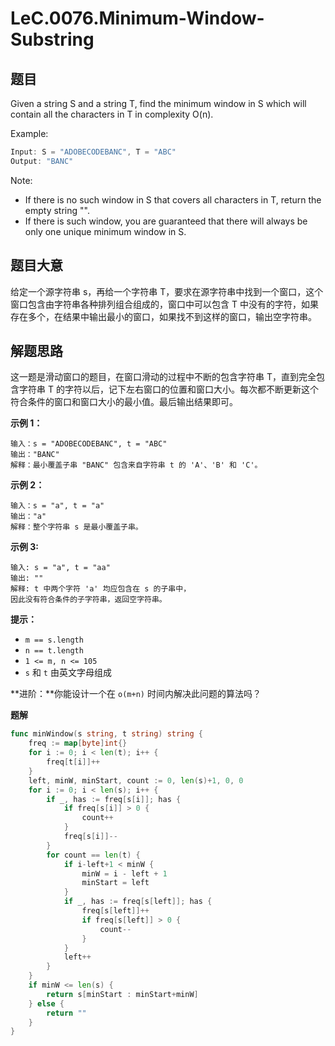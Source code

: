 # LeC.0076.Minimum-Window-Substring

## 题目

Given a string S and a string T, find the minimum window in S which will contain all the characters in T in complexity O(n).

Example:

```c
Input: S = "ADOBECODEBANC", T = "ABC"
Output: "BANC"
```

Note:    

- If there is no such window in S that covers all characters in T, return the empty string "".
- If there is such window, you are guaranteed that there will always be only one unique minimum window in S.

## 题目大意

给定一个源字符串 s，再给一个字符串 T，要求在源字符串中找到一个窗口，这个窗口包含由字符串各种排列组合组成的，窗口中可以包含 T 中没有的字符，如果存在多个，在结果中输出最小的窗口，如果找不到这样的窗口，输出空字符串。

## 解题思路

这一题是滑动窗口的题目，在窗口滑动的过程中不断的包含字符串 T，直到完全包含字符串 T 的字符以后，记下左右窗口的位置和窗口大小。每次都不断更新这个符合条件的窗口和窗口大小的最小值。最后输出结果即可。

**示例 1：**

```
输入：s = "ADOBECODEBANC", t = "ABC"
输出："BANC"
解释：最小覆盖子串 "BANC" 包含来自字符串 t 的 'A'、'B' 和 'C'。
```

**示例 2：**

```
输入：s = "a", t = "a"
输出："a"
解释：整个字符串 s 是最小覆盖子串。
```

**示例 3:**

```
输入: s = "a", t = "aa"
输出: ""
解释: t 中两个字符 'a' 均应包含在 s 的子串中，
因此没有符合条件的子字符串，返回空字符串。
```

**提示：**

- `m == s.length`
- `n == t.length`
- `1 <= m, n <= 105`
- `s` 和 `t` 由英文字母组成

**进阶：**你能设计一个在 `o(m+n)` 时间内解决此问题的算法吗？

**题解**

```go
func minWindow(s string, t string) string {
    freq := map[byte]int{}
    for i := 0; i < len(t); i++ {
        freq[t[i]]++
    }
    left, minW, minStart, count := 0, len(s)+1, 0, 0
    for i := 0; i < len(s); i++ {
        if _, has := freq[s[i]]; has {
            if freq[s[i]] > 0 {
                count++
            }
            freq[s[i]]--
        }
        for count == len(t) {
            if i-left+1 < minW {
                minW = i - left + 1
                minStart = left
            }
            if _, has := freq[s[left]]; has {
                freq[s[left]]++
                if freq[s[left]] > 0 {
                    count--
                }
            }
            left++
        }
    }
    if minW <= len(s) {
        return s[minStart : minStart+minW]
    } else {
        return ""
    }
}
```
